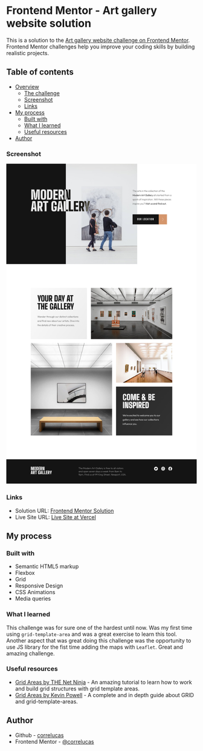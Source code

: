 # Frontend Mentor - Art gallery website solution

This is a solution to the [Art gallery website challenge on Frontend Mentor](https://www.frontendmentor.io/challenges/art-gallery-website-yVdrZlxyA). Frontend Mentor challenges help you improve your coding skills by building realistic projects. 

## Table of contents

- [Overview](#overview)
  - [The challenge](#the-challenge)
  - [Screenshot](#screenshot)
  - [Links](#links)
- [My process](#my-process)
  - [Built with](#built-with)
  - [What I learned](#what-i-learned)
  - [Useful resources](#useful-resources)
- [Author](#author)


### Screenshot

![](./screenshot/screenshot-desktop.png)

### Links

- Solution URL: [Frontend Mentor Solution](https://www.frontendmentor.io/solutions/art-gallery-website-vanilla-css-custom-animations-and-hover-effects-dLv-qOWmK2)
- Live Site URL: [Live Site at Vercel](https://art-gallery-website-rho.vercel.app/)
## My process

### Built with

- Semantic HTML5 markup
- Flexbox
- Grid
- Responsive Design
- CSS Animations
- Media queries

### What I learned

This challenge was for sure one of the hardest until now. Was my first time using `grid-template-area` and was a great exercise to learn this tool. Another aspect that was great doing this challenge was the opportunity to use JS library for the fist time adding the maps with `Leaflet`. Great and amazing challenge.

### Useful resources

- [Grid Areas by THE Net Ninja](https://www.youtube.com/watch?v=tPosqmwIx0w) - An amazing tutorial to learn how to work and build grid structures with grid template areas.
- [Grid Areas by Kevin Powell](https://www.example.com) - A complete and in depth guide about GRID and grid-template-areas.



## Author

- Github - [correlucas](https://github.com/correlucas/)
- Frontend Mentor - [@correlucas](https://www.frontendmentor.io/profile/correlucas)
